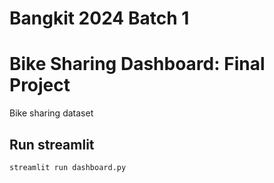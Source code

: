 # Bangkit 2024 Batch 1
# Bike Sharing Dashboard: Final Project 
Bike sharing dataset

## Run streamlit
```
streamlit run dashboard.py
```


